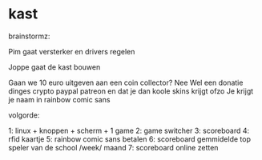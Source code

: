 # kast

brainstormz:

Pim gaat versterker en drivers regelen

Joppe gaat de kast bouwen

Gaan we 10 euro uitgeven aan een coin collector? Nee
Wel een donatie dinges crypto paypal patreon en dat je dan koole skins krijgt ofzo
Je krijgt je naam in rainbow comic sans 

volgorde:

1: linux + knoppen + scherm + 1 game
2: game switcher
3: scoreboard
4: rfid kaartje
5: rainbow comic sans betalen
6: scoreboard gemmidelde top speler van de school /week/ maand
7: scoreboard online zetten
